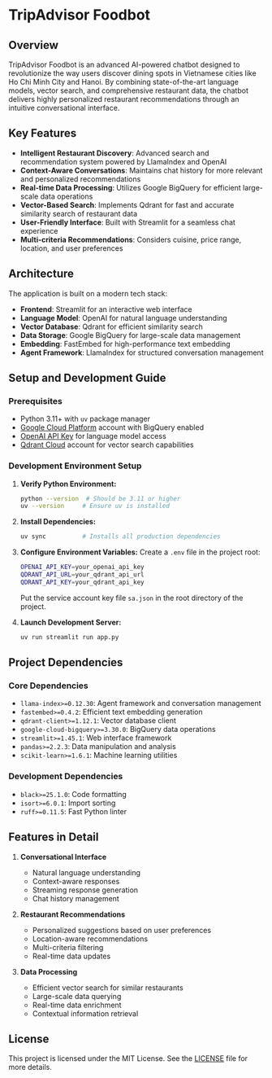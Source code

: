 # TripAdvisor Foodbot

## Overview
TripAdvisor Foodbot is an advanced AI-powered chatbot designed to revolutionize the way users discover dining spots in Vietnamese cities like Ho Chi Minh City and Hanoi. By combining state-of-the-art language models, vector search, and comprehensive restaurant data, the chatbot delivers highly personalized restaurant recommendations through an intuitive conversational interface.

## Key Features
- **Intelligent Restaurant Discovery**: Advanced search and recommendation system powered by LlamaIndex and OpenAI
- **Context-Aware Conversations**: Maintains chat history for more relevant and personalized recommendations
- **Real-time Data Processing**: Utilizes Google BigQuery for efficient large-scale data operations
- **Vector-Based Search**: Implements Qdrant for fast and accurate similarity search of restaurant data
- **User-Friendly Interface**: Built with Streamlit for a seamless chat experience
- **Multi-criteria Recommendations**: Considers cuisine, price range, location, and user preferences

## Architecture
The application is built on a modern tech stack:
- **Frontend**: Streamlit for an interactive web interface
- **Language Model**: OpenAI for natural language understanding
- **Vector Database**: Qdrant for efficient similarity search
- **Data Storage**: Google BigQuery for large-scale data management
- **Embedding**: FastEmbed for high-performance text embedding
- **Agent Framework**: LlamaIndex for structured conversation management

## Setup and Development Guide

### Prerequisites
- Python 3.11+ with `uv` package manager
- [Google Cloud Platform](https://cloud.google.com/) account with BigQuery enabled
- [OpenAI API Key](https://openai.com/) for language model access
- [Qdrant Cloud](https://qdrant.tech/) account for vector search capabilities

### Development Environment Setup

1. **Verify Python Environment:**
   ```bash
   python --version  # Should be 3.11 or higher
   uv --version     # Ensure uv is installed
   ```

2. **Install Dependencies:**
   ```bash
   uv sync          # Installs all production dependencies
   ```

3. **Configure Environment Variables:**
   Create a `.env` file in the project root:
   ```bash
   OPENAI_API_KEY=your_openai_api_key
   QDRANT_API_URL=your_qdrant_api_url
   QDRANT_API_KEY=your_qdrant_api_key
   ```

   Put the service account key file `sa.json` in the root directory of the project.

4. **Launch Development Server:**
   ```bash
   uv run streamlit run app.py
   ```

## Project Dependencies
### Core Dependencies
- `llama-index>=0.12.30`: Agent framework and conversation management
- `fastembed>=0.4.2`: Efficient text embedding generation
- `qdrant-client>=1.12.1`: Vector database client
- `google-cloud-bigquery>=3.30.0`: BigQuery data operations
- `streamlit>=1.45.1`: Web interface framework
- `pandas>=2.2.3`: Data manipulation and analysis
- `scikit-learn>=1.6.1`: Machine learning utilities

### Development Dependencies
- `black>=25.1.0`: Code formatting
- `isort>=6.0.1`: Import sorting
- `ruff>=0.11.5`: Fast Python linter

## Features in Detail
1. **Conversational Interface**
   - Natural language understanding
   - Context-aware responses
   - Streaming response generation
   - Chat history management

2. **Restaurant Recommendations**
   - Personalized suggestions based on user preferences
   - Location-aware recommendations
   - Multi-criteria filtering
   - Real-time data updates

3. **Data Processing**
   - Efficient vector search for similar restaurants
   - Large-scale data querying
   - Real-time data enrichment
   - Contextual information retrieval

## License
This project is licensed under the MIT License. See the [LICENSE](LICENSE) file for more details.
